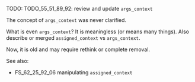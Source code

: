 
TODO: TODO_55_51_89_92: review and update `args_context`

The concept of `args_context` was never clarified.

What is even `args_context`? It is meaningless (or means many things).
Also describe or merged `assigned_context` vs `args_context`.

Now, it is old and may require rethink or complete removal.

See also:
*   FS_62_25_92_06 manipulating `assigned_context`
